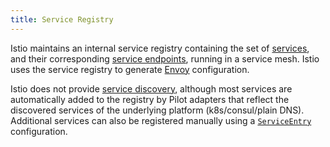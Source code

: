 ```yaml
---
title: Service Registry
---
```


Istio maintains an internal service registry containing the set of [services](#service),
and their corresponding [service endpoints](#service-endpoint), running in a service mesh.
Istio uses the service registry to generate [Envoy](#envoy) configuration.

Istio does not provide [service discovery](https://en.wikipedia.org/wiki/Service_discovery),
although most services are automatically added to the registry by Pilot
adapters that reflect the discovered services of the underlying platform (k8s/consul/plain DNS).
Additional services can also be registered manually using a
[`ServiceEntry`](/docs/concepts/traffic-management/#service-entries) configuration.
